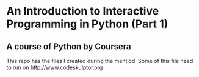 # An Introduction to Interactive Programming in Python (Part 1)
## A course of Python by Coursera 

This repo has the files I created during the mentiod.
Some of this file need to run on http://www.codeskulptor.org
